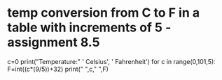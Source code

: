 # temp conversion from C to F in a table with increments of 5 - assignment 8.5 


c=0
print("Temperature:" '         Celsius', '          Fahrenheit')
for c in range(0,101,5):
    F=int((c*(9/5))+32)
    print("                       ",c,"               ",F)
